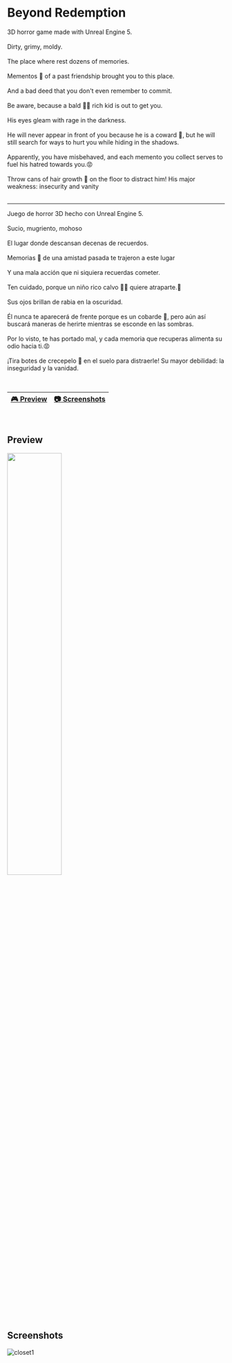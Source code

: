# Beyond Redemption
3D horror game made with Unreal Engine 5.
<br>
<br>
Dirty, grimy, moldy.
<br>
<br>
The place where rest dozens of memories.
<br>
<br>
Mementos 📝 of a past friendship brought you to this place.
<br>
<br>
And a bad deed that you don't even remember to commit.
<br>
<br>
Be aware, because a bald 👨‍🦲 rich kid is out to get you.
<br>
<br>
His eyes gleam with rage in the darkness.
<br>
<br>
He will never appear in front of you because he is a coward 🐔, but he will still search for ways to hurt you while hiding in the shadows.
<br>
<br>
Apparently, you have misbehaved, and each memento you collect serves to fuel his hatred towards you.😡
<br>
<br>
Throw cans of hair growth 🍶 on the floor to distract him! His major weakness: insecurity and vanity
<br>
<br>

--------------------------------------------------------------
Juego de horror 3D hecho con Unreal Engine 5.
<br>
<br>
Sucio, mugriento, mohoso
<br>
<br>
El lugar donde descansan decenas de recuerdos.
<br>
<br>
Memorias 📝 de una amistad pasada te trajeron a este lugar
<br>
<br>
Y una mala acción que ni siquiera recuerdas cometer.
<br>
<br>
Ten cuidado, porque un niño rico calvo 👨‍🦲 quiere atraparte.🔪
<br>
<br>
Sus ojos brillan de rabia en la oscuridad.
<br>
<br>
Él nunca te aparecerá de frente porque es un cobarde 🐔, pero aún así buscará maneras de herirte mientras se esconde en las sombras.
<br>
<br>
Por lo visto, te has portado mal, y cada memoria que recuperas alimenta su odio hacia ti.😡
<br>
<br>
¡Tira botes de crecepelo 🍶 en el suelo para distraerle! Su mayor debilidad: la inseguridad y la vanidad.

<br>

| [🎮 Preview](#preview) | [:camera: Screenshots](#screenshots) |
| --------------- | -------- |

<br>

## Preview

[<img src="https://cdn.pixabay.com/photo/2019/06/25/12/59/click-here-4298145_1280.png" width="50%">](https://www.youtube.com/watch?v=Wf63IvnhmEg "Demo game mechanics")


<br>
<br>

## Screenshots

![closet1](https://github.com/ricardobar96/Whispers-Of-Death/assets/73242474/c2125a31-fefe-4d23-abe8-c2d4f4f6ad59)
